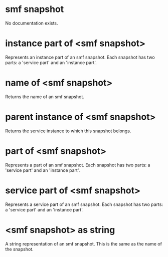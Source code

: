 # smf snapshot

No documentation exists.

# instance part of &lt;smf snapshot&gt;

Represents an instance part of an smf snapshot. Each snapshot has two parts: a &#39;service part&#39; and an &#39;instance part&#39;.

# name of &lt;smf snapshot&gt;

Returns the name of an smf snapshot.

# parent instance of &lt;smf snapshot&gt;

Returns the service instance to which this snapshot belongs.

# part of &lt;smf snapshot&gt;

Represents a part of an smf snapshot. Each snapshot has two parts: a &#39;service part&#39; and an &#39;instance part&#39;.

# service part of &lt;smf snapshot&gt;

Represents a service part of an smf snapshot. Each snapshot has two parts: a &#39;service part&#39; and an &#39;instance part&#39;.

# &lt;smf snapshot&gt; as string

A string representation of an smf snapshot. This is the same as the name of the snapshot.
